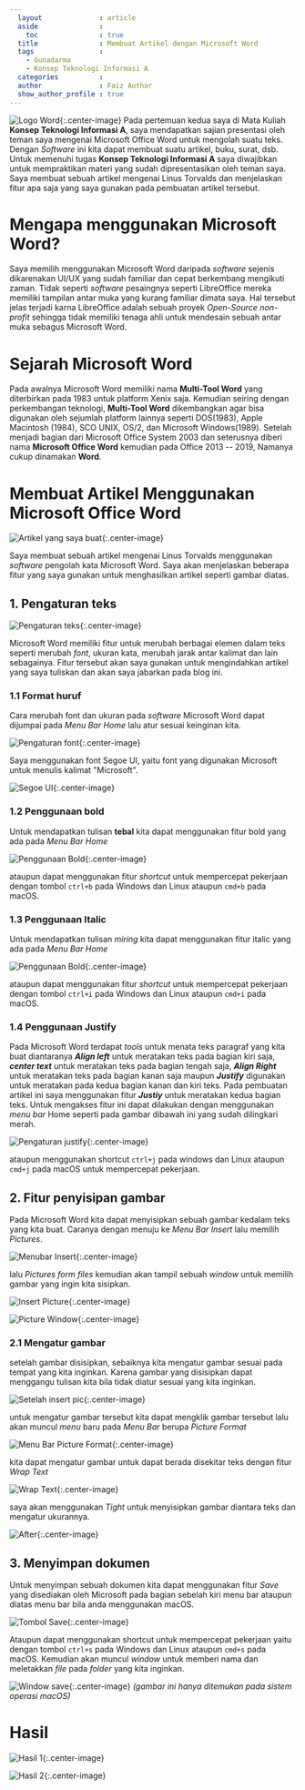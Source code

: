 ```yaml
---
  layout              : article
  aside               :
    toc               : true
  title               : Membuat Artikel dengan Microsoft Word
  tags                : 
    - Gunadarma
    - Konsep Teknologi Informasi A
  categories          : 
  author              : Faiz Authar
  show_author_profile : true
---
```

![Logo Word](/assets/images/Posts/2020-01-14-KTI-A-1/logo.png){:.center-image}
Pada pertemuan kedua saya di Mata Kuliah **Konsep Teknologi Informasi A**, saya mendapatkan sajian presentasi oleh teman saya mengenai Microsoft Office Word untuk mengolah suatu teks.
Dengan *Software* ini kita dapat membuat suatu artikel, buku, surat, dsb.
Untuk memenuhi tugas **Konsep Teknologi Informasi A** saya diwajibkan untuk mempraktikan materi yang sudah dipresentasikan oleh teman saya.
Saya membuat sebuah artikel mengenai Linus Torvalds dan menjelaskan fitur apa saja yang saya gunakan pada pembuatan artikel tersebut.

# Mengapa menggunakan Microsoft Word?
Saya memilih menggunakan Microsoft Word daripada *software* sejenis dikarenakan UI/UX yang sudah familiar dan cepat berkembang mengikuti zaman.
Tidak seperti *software* pesaingnya seperti LibreOffice mereka memiliki tampilan antar muka yang kurang familiar dimata saya.
Hal tersebut jelas terjadi karna LibreOffice adalah sebuah proyek *Open-Source non-profit* sehingga tidak memiliki tenaga ahli untuk mendesain sebuah antar muka sebagus Microsoft Word.

# Sejarah Microsoft Word
Pada awalnya Microsoft Word memiliki nama **Multi-Tool Word** yang diterbirkan pada 1983 untuk platform Xenix saja. Kemudian seiring dengan perkembangan teknologi, **Multi-Tool Word** dikembangkan agar bisa digunakan oleh sejumlah platform lainnya seperti DOS(1983), Apple Macintosh (1984), SCO UNIX, OS/2, dan Microsoft Windows(1989). Setelah menjadi bagian dari Microsoft Office System 2003 dan seterusnya diberi nama **Microsoft Office Word** kemudian pada Office 2013 -- 2019, Namanya cukup dinamakan **Word**.

# Membuat Artikel Menggunakan Microsoft Office Word
![Artikel yang saya buat](/assets/images/Posts/2020-01-14-KTI-A-1/1.png){:.center-image}

Saya membuat sebuah artikel mengenai Linus Torvalds menggunakan *software* pengolah kata Microsoft Word.
Saya akan menjelaskan beberapa fitur yang saya gunakan untuk menghasilkan artikel seperti gambar diatas.

## 1. Pengaturan teks
![Pengaturan teks](/assets/images/Posts/2020-01-14-KTI-A-1/2.png){:.center-image}

Microsoft Word memiliki fitur untuk merubah berbagai elemen dalam teks seperti merubah *font*, ukuran kata, merubah jarak antar kalimat dan lain sebagainya.
Fitur tersebut akan saya gunakan untuk mengindahkan artikel yang saya tuliskan dan akan saya jabarkan pada blog ini.

### 1.1 Format huruf
Cara merubah font dan ukuran pada *software* Microsoft Word dapat dijumpai pada *Menu Bar Home* lalu atur sesuai keinginan kita.

![Pengaturan font](/assets/images/Posts/2020-01-14-KTI-A-1/3.png){:.center-image}

Saya menggunakan font Segoe UI, yaitu font yang digunakan Microsoft untuk menulis kalimat "Microsoft".

![Segoe UI](/assets/images/Posts/2020-01-14-KTI-A-1/4.png){:.center-image}

### 1.2 Penggunaan bold
Untuk mendapatkan tulisan **tebal** kita dapat menggunakan fitur bold yang ada pada *Menu Bar Home*

![Penggunaan Bold](/assets/images/Posts/2020-01-14-KTI-A-1/5.png){:.center-image}

ataupun dapat menggunakan fitur *shortcut* untuk mempercepat pekerjaan dengan tombol ```ctrl+b``` pada Windows dan Linux ataupun ```cmd+b``` pada macOS.

### 1.3 Penggunaan Italic
Untuk mendapatkan tulisan *miring* kita dapat menggunakan fitur italic yang ada pada *Menu Bar Home*

![Penggunaan Bold](/assets/images/Posts/2020-01-14-KTI-A-1/6.png){:.center-image}

ataupun dapat menggunakan fitur *shortcut* untuk mempercepat pekerjaan dengan tombol ```ctrl+i``` pada Windows dan Linux ataupun ```cmd+i``` pada macOS.

### 1.4 Penggunaan Justify
Pada Microsoft Word terdapat *tools* untuk menata teks paragraf yang kita buat diantaranya ***Align left*** untuk meratakan teks pada bagian kiri saja, ***center text*** untuk meratakan teks pada bagian tengah saja, ***Align Right*** untuk meratakan teks pada bagian kanan saja maupun ***Justify*** digunakan untuk meratakan pada kedua bagian kanan dan kiri teks.
Pada pembuatan artikel ini saya menggunakan fitur ***Justiy*** untuk meratakan kedua bagian teks.
Untuk mengakses fitur ini dapat dilakukan dengan menggunakan *menu bar* Home seperti pada gambar dibawah ini yang sudah dilingkari merah.

![Pengaturan justify](/assets/images/Posts/2020-01-14-KTI-A-1/7.png){:.center-image}

ataupun menggunakan shortcut ```ctrl+j``` pada windows dan Linux ataupun ```cmd+j``` pada macOS untuk mempercepat pekerjaan.

## 2. Fitur penyisipan gambar
Pada Microsoft Word kita dapat menyisipkan sebuah gambar kedalam teks yang kita buat.
Caranya dengan menuju ke *Menu Bar Insert* lalu memilih *Pictures*.

![Menubar Insert](/assets/images/Posts/2020-01-14-KTI-A-1/8.png){:.center-image}

lalu *Pictures form files* kemudian akan tampil sebuah *window* untuk memilih gambar yang ingin kita sisipkan.

![Insert Picture](/assets/images/Posts/2020-01-14-KTI-A-1/9.png){:.center-image}

![Picture Window](/assets/images/Posts/2020-01-14-KTI-A-1/10.png){:.center-image}

### 2.1 Mengatur gambar
setelah gambar disisipkan, sebaiknya kita mengatur gambar sesuai pada tempat yang kita inginkan.
Karena gambar yang disisipkan dapat menggangu tulisan kita bila tidak diatur sesuai yang kita inginkan.

![Setelah insert pic](/assets/images/Posts/2020-01-14-KTI-A-1/11.png){:.center-image}

untuk mengatur gambar tersebut kita dapat mengklik gambar tersebut lalu akan muncul *menu* baru pada *Menu Bar* berupa *Picture Format*

![Menu Bar Picture Format](/assets/images/Posts/2020-01-14-KTI-A-1/12.png){:.center-image}

kita dapat mengatur gambar untuk dapat berada disekitar teks dengan fitur *Wrap Text*

![Wrap Text](/assets/images/Posts/2020-01-14-KTI-A-1/13.png){:.center-image}

saya akan menggunakan *Tight* untuk menyisipkan gambar diantara teks dan mengatur ukurannya.

![After](/assets/images/Posts/2020-01-14-KTI-A-1/14.png){:.center-image}

## 3. Menyimpan dokumen 
Untuk menyimpan sebuah dokumen kita dapat menggunakan fitur *Save* yang disediakan oleh Microsoft pada bagian sebelah kiri menu bar ataupun diatas menu bar bila anda menggunakan macOS.

![Tombol Save ](/assets/images/Posts/2020-01-14-KTI-A-1/15.png){:.center-image}

Ataupun dapat menggunakan shortcut untuk mempercepat pekerjaan yaitu dengan tombol ```ctrl+s``` pada Windows dan Linux ataupun ```cmd+s``` pada macOS.
Kemudian akan muncul *window* untuk memberi nama dan meletakkan *file* pada *folder* yang kita inginkan.

![Window save ](/assets/images/Posts/2020-01-14-KTI-A-1/16.png){:.center-image}
*(gambar ini hanya ditemukan pada sistem operasi macOS)*

#  Hasil
![Hasil 1](/assets/images/Posts/2020-01-14-KTI-A-1/17.png){:.center-image}

![Hasil 2](/assets/images/Posts/2020-01-14-KTI-A-1/18.png){:.center-image}